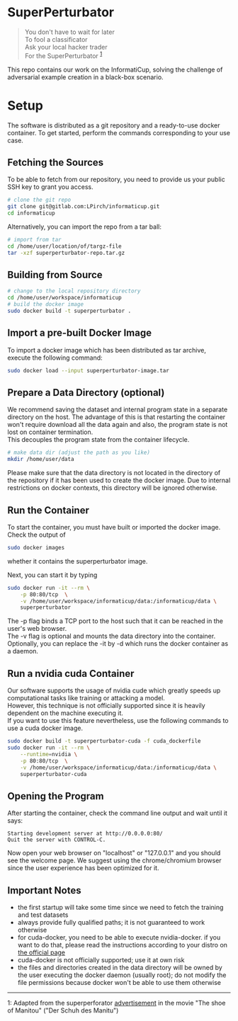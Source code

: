 # SuperPerturbator
> You don't have to wait for later  
> To fool a classificator  
> Ask your local hacker trader  
> For the SuperPerturbator <sup>[1](#manitu)</sup>


This repo contains our work on the InformatiCup, solving the challenge of adversarial example creation in a black-box scenario.

# Setup

The software is distributed as a git repository and a ready-to-use docker container.
To get started, perform the commands corresponding to your use case.

## Fetching the Sources
To be able to fetch from our repository, you need to provide us your public SSH key to grant you access.
```sh
# clone the git repo
git clone git@gitlab.com:LPirch/informaticup.git
cd informaticup
```

Alternatively, you can import the repo from a tar ball:
```sh
# import from tar
cd /home/user/location/of/targz-file
tar -xzf superperturbator-repo.tar.gz
```

## Building from Source
```sh
# change to the local repository directory
cd /home/user/workspace/informaticup
# build the docker image
sudo docker build -t superperturbator .
```

## Import a pre-built Docker Image
To import a docker image which has been distributed as tar archive, execute the following command:
```sh
sudo docker load --input superperturbator-image.tar 
```

## Prepare a Data Directory (optional)
We recommend saving the dataset and internal program state in a separate directory on the host.
The advantage of this is that restarting the container won't require download all the data again and also, the program state is not lost on container termination.  
This decouples the program state from the container lifecycle.

```sh
# make data dir (adjust the path as you like)
mkdir /home/user/data
```

Please make sure that the data directory is not located in the directory of the repository if it has been used to create the docker image.
Due to internal restrictions on docker contexts, this directory will be ignored otherwise.

## Run the Container
To start the container, you must have built or imported the docker image.
Check the output of 
```sh 
sudo docker images
```
whether it contains the superperturbator image.

Next, you can start it by typing
```sh
sudo docker run -it --rm \
	-p 80:80/tcp  \
	-v /home/user/workspace/informaticup/data:/informaticup/data \
	superperturbator
```
The -p flag binds a TCP port to the host such that it can be reached in the user's web browser.  
The -v flag is optional and mounts the data directory into the container.  
Optionally, you can replace the -it by -d which runs the docker container as a daemon.

## Run a nvidia cuda Container
Our software supports the usage of nvidia cude which greatly speeds up computational tasks like training or attacking a model.  
However, this technique is not officially supported since it is heavily dependent on the machine executing it.  
If you want to use this feature nevertheless, use the following commands to use a cuda docker image.
```sh
sudo docker build -t superperturbator-cuda -f cuda_dockerfile
sudo docker run -it --rm \
	--runtime=nvidia \
	-p 80:80/tcp  \
	-v /home/user/workspace/informaticup/data:/informaticup/data \
	superperturbator-cuda
```

## Opening the Program
After starting the container, check the command line output and wait until it says:
```
Starting development server at http://0.0.0.0:80/
Quit the server with CONTROL-C.
```

Now open your web browser on "localhost" or "127.0.0.1" and you should see the welcome page.
We suggest using the chrome/chromium browser since the user experience has been optimized for it.

## Important Notes
  - the first startup will take some time since we need to fetch the training and test datasets
  - always provide fully qualified paths; it is not guaranteed to work otherwise
  - for cuda-docker, you need to be able to execute nvidia-docker. if you want to do that, please read the instructions according to your distro on [the official page](https://github.com/NVIDIA/nvidia-docker)
  - cuda-docker is not officially supported; use it at own risk
  - the files and directories created in the data directory will be owned by the user executing the docker daemon (usually root); do not modify the file permissions because docker won't be able to use them otherwise


<hr>
<a name="manitu">1</a>: Adapted from the superperforator <a href=https://www.youtube.com/watch?v=fuZN5mVNnbc>advertisement</a> in the movie "The shoe of Manitou" ("Der Schuh des Manitu")